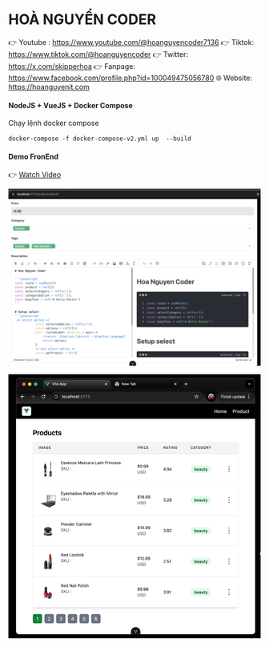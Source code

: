 # HOÀ NGUYỂN CODER
👉 Youtube : https://www.youtube.com/@hoanguyencoder7136
👉 Tiktok: https://www.tiktok.com/@hoanguyencoder
👉 Twitter: https://x.com/skipperhoa
👉 Fanpage: https://www.facebook.com/profile.php?id=100049475056780
🌐 Website: https://hoanguyenit.com


#### NodeJS + VueJS + Docker Compose

Chạy lệnh docker compose 

```
docker-compose -f docker-compose-v2.yml up  --build
```
####  Demo FronEnd

👉  [Watch Video](https://www.youtube.com/watch?v=OyALqtTGbKc&list=PLeoClvLfcvYrwlxEONbGY2sScIahUrIvk&index=48)

[![NodeJS + VueJS](https://raw.githubusercontent.com/skipperhoa/docker-nodejs-vuejs/refs/heads/main/Demo/1.png)](https://www.youtube.com/watch?v=OyALqtTGbKc&list=PLeoClvLfcvYrwlxEONbGY2sScIahUrIvk&index=48)

[![NodeJS + VueJS](https://raw.githubusercontent.com/skipperhoa/docker-nodejs-vuejs/refs/heads/main/Demo/2.png)](https://www.youtube.com/watch?v=OyALqtTGbKc&list=PLeoClvLfcvYrwlxEONbGY2sScIahUrIvk&index=48)

